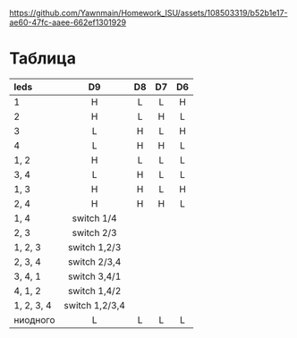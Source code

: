 

https://github.com/Yawnmain/Homework_ISU/assets/108503319/b52b1e17-ae60-47fc-aaee-662ef1301929

# Таблица
| leds       |      D9      | D8  | D7 | D6 |
| :--------- | :----------: | :-: | :-: | :-: |
| 1          |      H       |  L  |  L  |  H  |
| 2          |      H       |  L  |  H  |  L  |
| 3          |      L       |  H  |  L  |  H  |
| 4          |      L       |  H  |  H  |  L  |
| 1, 2       |      H       |  L  |  L  |  L  |
| 3, 4       |      L       |  H  |  L  |  L  |
| 1, 3       |      H       |  H  |  L  |  H  |
| 2, 4       |      H       |  H  |  H  |  L  |
| 1, 4       |  switch 1/4  |
| 2, 3       |  switch 2/3  |
| 1, 2, 3    | switch 1,2/3  |
| 2, 3, 4    | switch 2/3,4  |
| 3, 4, 1    | switch 3,4/1  |
| 4, 1, 2    | switch 1,4/2  |
| 1, 2, 3, 4 | switch 1,2/3,4 |
| ниодного       |      L       |  L  |  L  |  L  |
